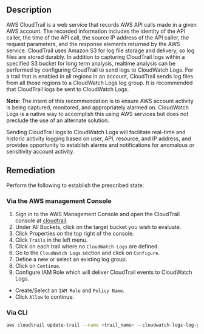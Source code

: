 ## Description

AWS CloudTrail is a web service that records AWS API calls made in a given AWS account. The recorded information includes the identity of the API caller, the time of the API call, the source IP address of the API caller, the request parameters, and the response elements returned by the AWS service. CloudTrail uses Amazon S3 for log file storage and delivery, so log files are stored durably. In addition to capturing CloudTrail logs within a specified S3 bucket for long term analysis, realtime analysis can be performed by configuring CloudTrail to send logs to CloudWatch Logs. For a trail that is enabled in all regions in an account, CloudTrail sends log files from all those regions to a CloudWatch Logs log group. It is recommended that CloudTrail logs be sent to CloudWatch Logs.

**Note**: The intent of this recommendation is to ensure AWS account activity is being captured, monitored, and appropriately alarmed on. CloudWatch Logs is a native way to accomplish this using AWS services but does not preclude the use of an alternate solution.

Sending CloudTrail logs to CloudWatch Logs will facilitate real-time and historic activity logging based on user, API, resource, and IP address, and provides opportunity to establish alarms and notifications for anomalous or sensitivity account activity.


## Remediation

Perform the following to establish the prescribed state:

### Via the AWS management Console

1. Sign in to the AWS Management Console and open the CloudTrail console at [cloudtrail](https://console.aws.amazon.com/cloudtrail/).
2. Under All Buckets, click on the target bucket you wish to evaluate.
3. Click Properties on the top right of the console.
4. Click `Trails` in the left menu.
5. Click on each trail where no `CloudWatch Logs` are defined.
6. Go to the `CloudWatch Logs` section and click on `Configure`.
7. Define a new or select an existing log group.
8. Click on `Continue`.
9. Configure IAM Role which will deliver CloudTrail events to CloudWatch Logs.
  - Create/Select an `IAM Role` and `Policy Name`.
  - Click `Allow` to continue.

### Via CLI

```bash
aws cloudtrail update-trail --name <trail_name> --cloudwatch-logs-log-group- arn <cloudtrail_log_group_arn> --cloudwatch-logs-role-arn <cloudtrail_cloudwatchLogs_role_arn>
```
